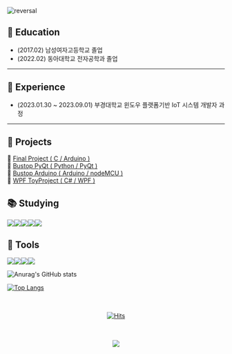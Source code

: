 ![reversal](https://capsule-render.vercel.app/api?type=waving&color=D3EBC6&height=150&text=Welcome%20to%20sso-o22%20Git%20💚&fontColor=B7B8B6&animation=twinkling&fontSize=40&fontAlign=32&fontAlignY=30&stroke=000000&strokeWidth=1)

## 🏫 Education
* (2017.02) 남성여자고등학교 졸업<br>
* (2022.02) 동아대학교 전자공학과 졸업<br>

 --------------------
## 📓 Experience
* (2023.01.30 ~ 2023.09.01) 부경대학교 윈도우 플랫폼기반 IoT 시스템 개발자 과정 <br>

 --------------------
## 📝 Projects
 📌 [Final Project ( C / Arduino )](https://github.com/ZZO-ZHO/final_project)<br>
 📌 [Bustop PyQt ( Python / PyQt )](https://github.com/PKNU-IOT3/bustop_PyQT)<br>
 📌 [Bustop Arduino ( Arduino / nodeMCU )](https://github.com/PKNU-IOT3/bustop_Arduino)<br>
 📌 [WPF ToyProject ( C# / WPF )](https://github.com/ZZO-ZHO/pknu-wpf-2023)<br>




<h2>📚 Studying</h2>
<img src="https://img.shields.io/badge/Python-3776AB?style=flat-square&logo=Python&logoColor=white"><img src="https://img.shields.io/badge/C-A8B9CC?style=flat-square&logo=C&logoColor=white"><img src="https://img.shields.io/badge/c++-00599C?style=flat-square&logo=cplusplus&logoColor=white"><img src="https://img.shields.io/badge/csharp-239120?style=flat-square&logo=csharp&logoColor=white"><img src="https://img.shields.io/badge/MySQL-4479A1?style=flat-square&logo=MySQL&logoColor=white">

<h2>🔨 Tools</h2>
<img src="https://img.shields.io/badge/GitHub-181717?style=flat-square&logo=GitHub&logoColor=white"><img src="https://img.shields.io/badge/VSCode-007ACC?style=flat-square&logo=VisualStudioCode&logoColor=white"><img src="https://img.shields.io/badge/visualstudio-5C2D91?style=flat-square&logo=visualstudio&logoColor=white"><img src="https://img.shields.io/badge/Notion-000000?style=flat-square&logo=Notion&logoColor=white">
  

  
![Anurag's GitHub stats](https://github-readme-stats.vercel.app/api?username=sso-o22&theme=gruvbox&show_icons=true)<br>
  

  
[![Top Langs](https://github-readme-stats.vercel.app/api/top-langs/?username=sso-o22&layout=compact&theme=gruvbox)](https://github.com/sso-o22/github-readme-stats)<br><br><br></div>

<div align="center">
  
[![Hits](https://hits.seeyoufarm.com/api/count/incr/badge.svg?url=https%3A%2F%2Fgithub.com%2Fsso-o22&count_bg=%2379C83D&title_bg=%23555555&icon=&icon_color=%23E7E7E7&title=hits&edge_flat=false)](https://hits.seeyoufarm.com)<br><br><br>
  
</div>
<div align="center">
  
<img src="https://capsule-render.vercel.app/api?type=waving&color=D3EBC6&height=150&section=footer" />
  
</div>
